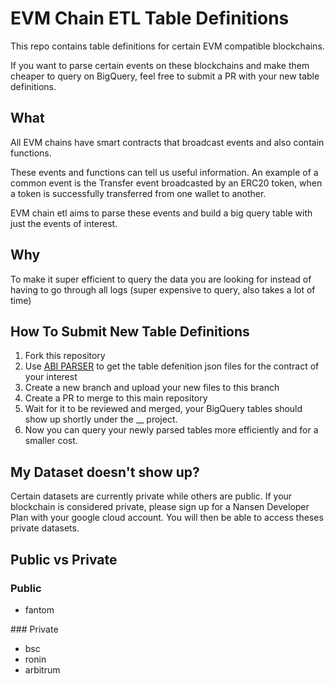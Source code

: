 # EVM Chain ETL Table Definitions

This repo contains table definitions for certain EVM compatible blockchains.

If you want to parse certain events on these blockchains and make them cheaper to query on BigQuery, feel free to submit a PR with your new table definitions. 
## What

All EVM chains have smart contracts that broadcast events and also contain functions.

These events and functions can tell us useful information. An example of a common event is the Transfer event broadcasted by an ERC20 token, when a token is successfully transferred from one wallet to another.

EVM chain etl aims to parse these events and build a big query table with just the events of interest.

## Why

To make it super efficient to query the data you are looking for instead of having to go through all logs (super expensive to query, also takes a lot of time)

## How To Submit New Table Definitions 

1. Fork this repository 
2. Use [ABI PARSER](https://nansen-contract-parser-prod.web.app/) to get the table defenition json files for the contract of your interest 
3. Create a new branch and upload your new files to this branch
4. Create a PR to merge to this main repository
5. Wait for it to be reviewed and merged, your BigQuery tables should show up shortly under the __ project. 
6. Now you can query your newly parsed tables more efficiently and for a smaller cost. 


## My Dataset doesn't show up? 

Certain datasets are currently private while others are public. If your blockchain is considered private, please sign up for a Nansen Developer Plan with your google cloud account. You will then be able to access theses private datasets. 

## Public vs Private 

### Public
- fantom 

### Private 
- bsc
- ronin 
- arbitrum 
